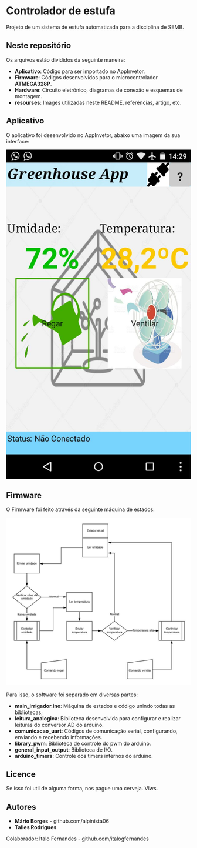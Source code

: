 # Controlador de estufa
Projeto de um sistema de estufa automatizada para a disciplina de SEMB.

## Neste repositório

Os arquivos estão divididos da seguinte maneira:
* **Aplicativo**: Código para ser importado no AppInvetor.
* **Firmware**: Códigos desenvolvidos para o microcontrolador **ATMEGA328P**.
* **Hardware**: Circuito eletrônico, diagramas de conexão e esquemas de montagem.
* **resourses**: Images utilizadas neste README, referências, artigo, etc.

## Aplicativo

O aplicativo foi desenvolvido no AppInvetor, abaixo uma imagem da sua interface:

![](Aplicativo/print_do_app.jpeg)

## Firmware

O Firmware foi feito através da seguinte máquina de estados:

![](Maquina_de_estados_Estufa_controlada.jpg)

Para isso, o software foi separado em diversas partes:
* **main_irrigador.ino**: Máquina de estados e código unindo todas as bibliotecas;
* **leitura_analogica**: Biblioteca desenvolvida para configurar e realizar leituras do conversor AD do arduino.
* **comunicacao_uart**: Códigos de comunicação serial, configurando, enviando e recebendo informações.
* **library_pwm**: Biblioteca de controle do pwm do arduino.
* **general_input_output**: Biblioteca de I/O.
* **arduino_timers**: Controle dos timers internos do arduino.

## Licence

Se isso foi util de alguma forma, nos pague uma cerveja. Vlws.

## Autores

* **Mário Borges** - github.com/alpinista06
* **Talles Rodrigues**

Colaborador: Ítalo Fernandes - github.com/italogfernandes
